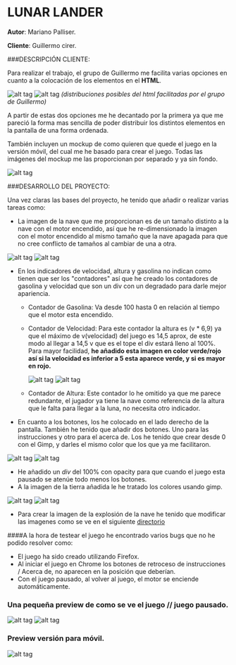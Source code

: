 # LUNAR LANDER


__Autor__: Mariano Palliser.

__Cliente__: Guillermo cirer.



###DESCRIPCIÓN CLIENTE:

Para realizar el trabajo, el grupo de Guillermo me facilita varias opciones en cuanto a la colocación de los elementos en el __HTML__.


![alt tag](https://github.com/mpalliser/LunarLander/blob/master/img/imgmd/fondo1.png)
![alt tag](https://github.com/mpalliser/LunarLander/blob/master/img/imgmd/fondo2.png)
_(distribuciones posibles del html facilitadas por el grupo de Guillermo)_



A partir de estas dos opciones me he decantado por la primera ya que me pareció la forma mas sencilla de poder distribuir los distintos elementos en la pantalla de una forma ordenada.

También incluyen un mockup de como quieren que quede el juego en la versión móvil, del cual me he basado para crear el juego. Todas las imágenes del mockup me las proporcionan por separado y ya sin fondo.

![alt tag](https://github.com/mpalliser/LunarLander/blob/master/img/imgmd/mockup.jpg)


###DESARROLLO DEL PROYECTO:

Una vez claras las bases del proyecto, he tenido que añadir o realizar varias tareas como:

* La imagen de la nave que me proporcionan es de un tamaño distinto a la nave con el motor encendido, así que he re-dimensionado la imagen con el motor encendido al mismo tamaño que la nave apagada para que no cree conflicto de tamaños al cambiar de una a otra.

![alt tag](https://github.com/mpalliser/LunarLander/blob/master/img/imgmd/nave.png)
![alt tag](https://github.com/mpalliser/LunarLander/blob/master/img/imgmd/naveFuego.png)

* En los indicadores de velocidad, altura y gasolina no indican como tienen que ser los "contadores" así que he creado los contadores de gasolina y velocidad que son un div con un degradado para darle mejor apariencia.
  * Contador de Gasolina: Va desde 100 hasta 0 en relación al tiempo que el motor esta encendido.
  * Contador de Velocidad: Para este contador la altura es (v * 6,9) ya que el máximo de v(velocidad) del juego es 14,5 aprox, de este modo al llegar a 14,5 v que es el tope el div estará lleno al 100%. Para mayor facilidad, __he añadido esta imagen en color verde/rojo así si la velocidad es inferior a 5 esta aparece verde, y si es mayor en rojo.__
  
    ![alt tag](https://github.com/mpalliser/LunarLander/blob/master/img/imgmd/velocidadGreen.png)
    ![alt tag](https://github.com/mpalliser/LunarLander/blob/master/img/imgmd/velocidadRed.png)

  * Contador de Altura: Este contador lo he omitido ya que me parece redundante, el jugador ya tiene la nave como referencia de la altura que le falta para llegar a la luna, no necesita otro indicador.

* En cuanto a los botones, los he colocado en el lado derecho de la pantalla. También he tenido que añadir dos botones. Uno para las instrucciones y otro para el acerca de. Los he tenido que crear desde 0 con el Gimp, y darles el mismo color que los que ya me facilitaron.

![alt tag](https://github.com/mpalliser/LunarLander/blob/master/img/imgmd/info.png)
![alt tag](https://github.com/mpalliser/LunarLander/blob/master/img/imgmd/acercade.png)

* He añadido un *div* del 100% con opacity para que cuando el juego esta pausado se atenúe todo menos los botones.
* A la imagen de la tierra añadida le he tratado los colores usando gimp.

![alt tag](https://github.com/mpalliser/LunarLander/blob/master/img/imgmd/tierra.png)
![alt tag](https://github.com/mpalliser/LunarLander/blob/master/img/imgmd/tierraTratada.png)

* Para crear la imagen de la explosión de la nave he tenido que modificar las imagenes como se ve en el siguiente [directorio](https://github.com/mpalliser/LunarLander/blob/master/img/explosion/)

####A la hora de testear el juego he encontrado varios bugs que no he podido resolver como:

* El juego ha sido creado utilizando Firefox.
* Al iniciar el juego en Chrome los botones de retroceso de instrucciones / Acerca de, no aparecen en la posición que deberían.
* Con el juego pausado, al volver al juego, el motor se enciende automáticamente.


### Una pequeña preview de como se ve el juego // juego pausado.
![alt tag](https://github.com/mpalliser/LunarLander/blob/master/img/imgmd/pantalla.png)
![alt tag](https://github.com/mpalliser/LunarLander/blob/master/img/imgmd/apagada.png)

### Preview versión para móvil.
![alt tag](https://github.com/mpalliser/LunarLander/blob/master/img/imgmd/movil.png)


